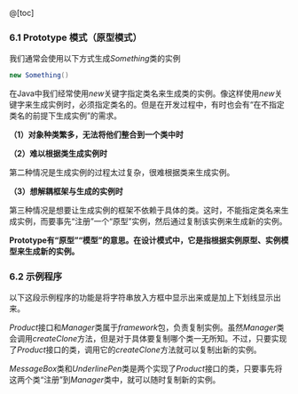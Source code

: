 @[toc]

### 6.1 Prototype 模式（原型模式）

我们通常会使用以下方式生成*Something*类的实例

```java
new Something()
```

在Java中我们经常使用*new*关键字指定类名来生成类的实例。像这样使用*new*关键字来生成实例时，必须指定类名的。但是在开发过程中，有时也会有“在不指定类名的前提下生成实例”的需求。

**（1）对象种类繁多，无法将他们整合到一个类中时**

**（2）难以根据类生成实例时**

第二种情况是生成实例的过程太过复杂，很难根据类来生成实例。

**（3）想解耦框架与生成的实例时**

第三种情况是想要让生成实例的框架不依赖于具体的类。这时，不能指定类名来生成实例，而要事先“注册”一个“原型”实例，然后通过复制该实例来生成新的实例。

**Prototype有“原型”“模型”的意思。在设计模式中，它是指根据实例原型、实例模型来生成新的实例。**

### 6.2 示例程序

以下这段示例程序的功能是将字符串放入方框中显示出来或是加上下划线显示出来。

*Product*接口和*Manager*类属于*framework*包，负责复制实例。虽然*Manager*类会调用*createClone*方法，但是对于具体要复制哪个类一无所知。不过，只要实现了*Product*接口的类，调用它的*createClone*方法就可以复制出新的实例。

*MessageBox*类和*UnderlinePen*类是两个实现了*Product*接口的类，只要事先将这两个类“注册”到*Manager*类中，就可以随时复制新的实例。